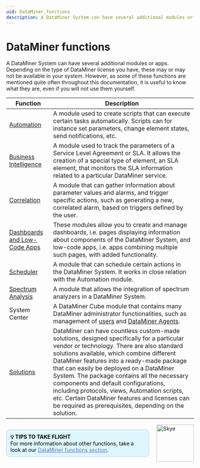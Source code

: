 ```yaml
---
uid: DataMiner_functions
description: A DataMiner System can have several additional modules or apps, e.g. Automation, Dashboards, etc. Some require a specific type of DataMiner license.
---
```


# DataMiner functions

A DataMiner System can have several additional modules or apps. Depending on the type of DataMiner license you have, these may or may not be available in your system. However, as some of these functions are mentioned quite often throughout this documentation, it is useful to know what they are, even if you will not use them yourself.

| Function | Description |
|--|--|
| [Automation](xref:automation) | A module used to create scripts that can execute certain tasks automatically. Scripts can for instance set parameters, change element states, send notifications, etc. |
| [Business Intelligence](xref:sla) | A module used to track the parameters of a Service Level Agreement or SLA. It allows the creation of a special type of element, an SLA element, that monitors the SLA information related to a particular DataMiner service. |
| [Correlation](xref:About_DMS_Correlation) | A module that can gather information about parameter values and alarms, and trigger specific actions, such as generating a new, correlated alarm, based on triggers defined by the user. |
| [Dashboards and Low-Code Apps](xref:Dashboards_and_Low_Code_Apps) | These modules allow you to create and manage dashboards, i.e. pages displaying information about components of the DataMiner System, and low-code apps, i.e. apps combining multiple such pages, with added functionality. |
| [Scheduler](xref:About_the_Scheduler_module) | A module that can schedule certain actions in the DataMiner System. It works in close relation with the Automation module. |
| [Spectrum Analysis](xref:SpectrumAnalysis) | A module that allows the integration of spectrum analyzers in a DataMiner System. |
| System Center | A DataMiner Cube module that contains many DataMiner administrator functionalities, such as management of [users](xref:About_DMS_Security) and [DataMiner Agents](xref:DataminerAgents). |
| [Solutions](xref:solution_index) | DataMiner can have countless custom-made solutions, designed specifically for a particular vendor or technology. There are also standard solutions available, which combine different DataMiner features into a ready-made package that can easily be deployed on a DataMiner System. The package contains all the necessary components and default configurations, including protocols, views, Automation scripts, etc. Certain DataMiner features and licenses can be required as prerequisites, depending on the solution. |

<div style="display: flex; align-items: center; justify-content: space-between; margin: 0 auto; max-width: 100%;">
  <div style="border: 1px solid #ccc; border-radius: 10px; padding: 10px; flex-grow: 1; background-color: #DEF7FF; margin-right: 20px; color: #000000;">
    <b>💡 TIPS TO TAKE FLIGHT</b><br>For more information about other functions, take a look at our <a href="xref:Overview_Functions" style="color: #657AB7;">DataMiner functions section</a>.
  </div>
  <img src="~/images/Skye.svg" alt="Skye" style="width: 100px; flex-shrink: 0;">
</div>
